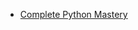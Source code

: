 + <a href="https://codewithmosh.com/p/python-programming-course-beginners">Complete Python Mastery</a>
